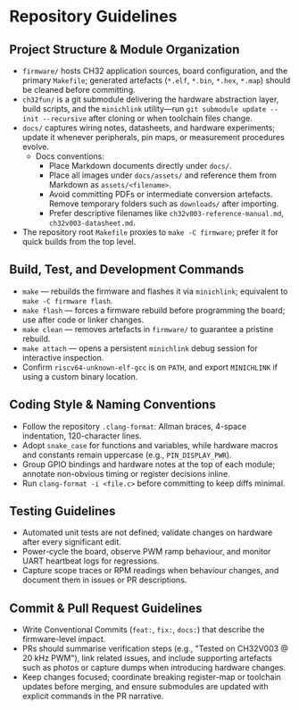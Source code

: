 # Repository Guidelines

## Project Structure & Module Organization

- `firmware/` hosts CH32 application sources, board configuration, and the primary `Makefile`; generated artefacts (`*.elf`, `*.bin`, `*.hex`, `*.map`) should be cleaned before committing.
- `ch32fun/` is a git submodule delivering the hardware abstraction layer, build scripts, and the `minichlink` utility—run `git submodule update --init --recursive` after cloning or when toolchain files change.
- `docs/` captures wiring notes, datasheets, and hardware experiments; update it whenever peripherals, pin maps, or measurement procedures evolve.
  - Docs conventions:
    - Place Markdown documents directly under `docs/`.
    - Place all images under `docs/assets/` and reference them from Markdown as `assets/<filename>`.
    - Avoid committing PDFs or intermediate conversion artefacts. Remove temporary folders such as `downloads/` after importing.
    - Prefer descriptive filenames like `ch32v003-reference-manual.md`, `ch32v003-datasheet.md`.
- The repository root `Makefile` proxies to `make -C firmware`; prefer it for quick builds from the top level.

## Build, Test, and Development Commands

- `make` — rebuilds the firmware and flashes it via `minichlink`; equivalent to `make -C firmware flash`.
- `make flash` — forces a firmware rebuild before programming the board; use after code or linker changes.
- `make clean` — removes artefacts in `firmware/` to guarantee a pristine rebuild.
- `make attach` — opens a persistent `minichlink` debug session for interactive inspection.
- Confirm `riscv64-unknown-elf-gcc` is on `PATH`, and export `MINICHLINK` if using a custom binary location.

## Coding Style & Naming Conventions

- Follow the repository `.clang-format`: Allman braces, 4-space indentation, 120-character lines.
- Adopt `snake_case` for functions and variables, while hardware macros and constants remain uppercase (e.g., `PIN_DISPLAY_PWR`).
- Group GPIO bindings and hardware notes at the top of each module; annotate non-obvious timing or register decisions inline.
- Run `clang-format -i <file.c>` before committing to keep diffs minimal.

## Testing Guidelines

- Automated unit tests are not defined; validate changes on hardware after every significant edit.
- Power-cycle the board, observe PWM ramp behaviour, and monitor UART heartbeat logs for regressions.
- Capture scope traces or RPM readings when behaviour changes, and document them in issues or PR descriptions.

## Commit & Pull Request Guidelines

- Write Conventional Commits (`feat:`, `fix:`, `docs:`) that describe the firmware-level impact.
- PRs should summarise verification steps (e.g., "Tested on CH32V003 @ 20 kHz PWM"), link related issues, and include supporting artefacts such as photos or capture dumps when introducing hardware changes.
- Keep changes focused; coordinate breaking register-map or toolchain updates before merging, and ensure submodules are updated with explicit commands in the PR narrative.
